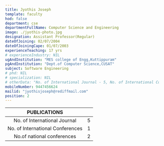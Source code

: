 ```yaml
---
title: Jyothis Joseph
template: faculty
hod: false
department: cse
departmentFullName: Computer Science and Engineering
image: ./jyothis-photo.jpg
designation: Assistant Professor(Regular)
dateOfJoining: 02/07/2004
dateOfJoiningCape: 01/07/2003
experienceTeaching: 17 yrs
# experienceIndustry: NIL
ugAndInstitution: "MES college of Engg,Kuttippuram"
pgAndInstitution: "Dept.of Computer Science,CUSAT"
subject: Software Engineering
# phd: NIL
# specialization: NIL
# otherData: "No. of International Journal - 5, No. of International Conferences - 1, No.of national conferences - 2"
mobileNumber: 9447456624
mailid: "jyothisjoseph@rediffmail.com"
position: 2
---
```

|           PUBLICATIONS           |     |
| :------------------------------: | :-: |
|   No. of International Journal   |  5  |
| No. of International Conferences |  1  |
|    No.of national conferences    |  2  |